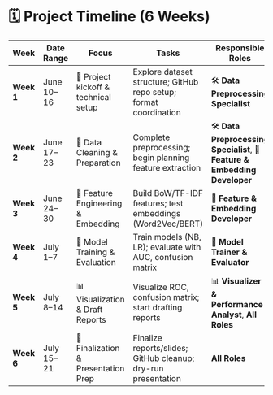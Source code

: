 # 🗓️ Project Timeline (6 Weeks)

| Week | Date Range | Focus | Tasks | Responsible Roles |
|------|------------|-------|--------|--------------------|
| **Week 1** | June 10–16 | 🧠 Project kickoff & technical setup | Explore dataset structure; GitHub repo setup; format coordination | 🛠️ **Data Preprocessing Specialist** |
| **Week 2** | June 17–23 | 🧹 Data Cleaning & Preparation | Complete preprocessing; begin planning feature extraction | 🛠️ **Data Preprocessing Specialist**, 🧬 **Feature & Embedding Developer** |
| **Week 3** | June 24–30 | 🔧 Feature Engineering & Embedding | Build BoW/TF-IDF features; test embeddings (Word2Vec/BERT) | 🧬 **Feature & Embedding Developer** |
| **Week 4** | July 1–7   | 🧪 Model Training & Evaluation | Train models (NB, LR); evaluate with AUC, confusion matrix | 🤖 **Model Trainer & Evaluator** |
| **Week 5** | July 8–14  | 📊 Visualization & Draft Reports | Visualize ROC, confusion matrix; start drafting reports | 📊 **Visualizer & Performance Analyst**, **All Roles** |
| **Week 6** | July 15–21 | 📝 Finalization & Presentation Prep | Finalize reports/slides; GitHub cleanup; dry-run presentation | **All Roles** |
